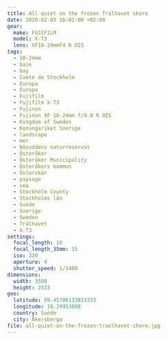 ```yaml
---
title: All quiet on the frozen Trälhavet shore
date: 2020-02-03 16:02:00 +02:00
gear:
  make: FUJIFILM
  model: X-T3
  lens: XF10-24mmF4 R OIS
tags:
  - 10-24mm
  - baie
  - bay
  - Comté de Stockholm
  - Europa
  - Europe
  - Fujifilm
  - Fujifilm X-T3
  - Fujinon
  - Fujinon XF 10-24mm f/4.0 R OIS
  - Kingdom of Sweden
  - Konungariket Sverige
  - landscape
  - mer
  - Näsuddens naturreservat
  - Österåker
  - Österåker Municipality
  - Österåkers kommun
  - Österskär
  - paysage
  - sea
  - Stockholm County
  - Stockholms län
  - Suède
  - Sverige
  - Sweden
  - Trälhavet
  - X-T3
settings:
  focal_length: 10
  focal_length_35mm: 15
  iso: 320
  aperture: 4
  shutter_speed: 1/1400
dimensions:
  width: 3500
  height: 2333
geo:
  latitude: 59.45706133833333
  longitude: 18.29953088
  country: Suède
  city: Åkersberga
file: all-quiet-on-the-frozen-traelhavet-shore.jpg
---
```



